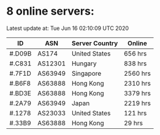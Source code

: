 # 8 online servers:

Latest update at: Tue Jun 16 02:10:09 UTC 2020

| ID | ASN | Server Country | Online |
| -- | --- | -------------- | ------ |
| #.D09B | AS174 | United States | 656 hrs |
| #.C831 | AS12301 | Hungary | 838 hrs |
| #.7F1D | AS63949 | Singapore | 2560 hrs |
| #.B6F8 | AS63888 | Hong Kong | 2310 hrs |
| #.BD3E | AS63888 | Hong Kong | 3379 hrs |
| #.2A79 | AS63949 | Japan | 2219 hrs |
| #.1278 | AS23033 | United States | 121 hrs |
| #.33B9 | AS63888 | Hong Kong | 29 hrs |

